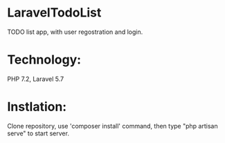 # LaravelTodoList

TODO list app, with user regostration and login.

# Technology:

PHP 7.2, Laravel 5.7

# Instlation:

Clone repository, use 'composer install' command, then type "php artisan serve" to start server.
